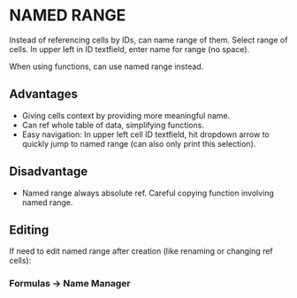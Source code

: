 # NAMED RANGE

Instead of referencing cells by IDs, can name range of them. Select range of cells. In upper left in ID textfield, enter name for range (no space).

When using functions, can use named range instead.

## Advantages

* Giving cells context by providing more meaningful name.
* Can ref whole table of data, simplifying functions.
* Easy navigation: In upper left cell ID textfield, hit dropdown arrow to quickly jump to named range (can also only print this selection).

## Disadvantage

* Named range always absolute ref. Careful copying function involving named range.

## Editing

If need to edit named range after creation (like renaming or changing ref cells):

### Formulas &rarr; Name Manager

